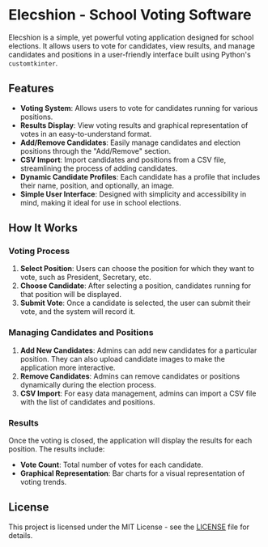 # Elecshion - School Voting Software

Elecshion is a simple, yet powerful voting application designed for school elections. It allows users to vote for candidates, view results, and manage candidates and positions in a user-friendly interface built using Python's `customtkinter`.

## Features

- **Voting System**: Allows users to vote for candidates running for various positions.
- **Results Display**: View voting results and graphical representation of votes in an easy-to-understand format.
- **Add/Remove Candidates**: Easily manage candidates and election positions through the "Add/Remove" section.
- **CSV Import**: Import candidates and positions from a CSV file, streamlining the process of adding candidates.
- **Dynamic Candidate Profiles**: Each candidate has a profile that includes their name, position, and optionally, an image.
- **Simple User Interface**: Designed with simplicity and accessibility in mind, making it ideal for use in school elections.

## How It Works

### Voting Process
1. **Select Position**: Users can choose the position for which they want to vote, such as President, Secretary, etc.
2. **Choose Candidate**: After selecting a position, candidates running for that position will be displayed.
3. **Submit Vote**: Once a candidate is selected, the user can submit their vote, and the system will record it.

### Managing Candidates and Positions
1. **Add New Candidates**: Admins can add new candidates for a particular position. They can also upload candidate images to make the application more interactive.
2. **Remove Candidates**: Admins can remove candidates or positions dynamically during the election process.
3. **CSV Import**: For easy data management, admins can import a CSV file with the list of candidates and positions.

### Results
Once the voting is closed, the application will display the results for each position. The results include:
- **Vote Count**: Total number of votes for each candidate.
- **Graphical Representation**: Bar charts for a visual representation of voting trends.

## License

This project is licensed under the MIT License - see the [LICENSE](LICENSE) file for details.

